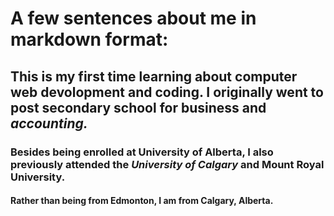 # A few sentences about me in markdown format: 

## This is my first time learning about computer web devolopment and coding. I originally went to post secondary school for **business** and *accounting.*

### Besides being enrolled at University of Alberta, I also previously attended the *University of Calgary* and **Mount Royal University.**

#### Rather than being from Edmonton, I am from Calgary, Alberta.